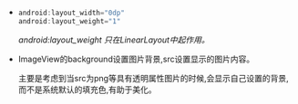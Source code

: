 
* ``` java
  android:layout_width="0dp"
  android:layout_weight="1"
  ```
  *android:layout_weight 只在LinearLayout中起作用。*








* ImageView的background设置图片背景,src设置显示的图片内容。

  主要是考虑到当src为png等具有透明属性图片的时候,会显示自己设置的背景,而不是系统默认的填充色,有助于美化。
